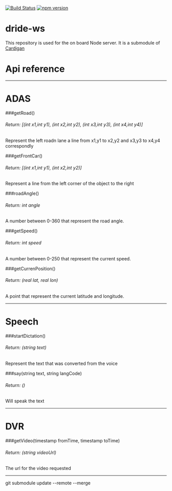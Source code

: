 [![Build Status](https://travis-ci.org/dride/dride-ws.svg?branch=master)](https://travis-ci.org/dride/dride-ws)
[![npm version](https://badge.fury.io/js/dride-ws.svg)](https://badge.fury.io/js/dride-ws)


# dride-ws

This repository is used for the on board Node server. It is a submodule of [Cardigan](https://github.com/dride/Cardigan)






# Api reference
-----
# ADAS


###getRoad()

###### Return: [(int x1,int y1), (int x2,int y2), (int x3,int y3), (int x4,int y4)] 
Represent the left roadn lane a line from x1,y1 to x2,y2 and x3,y3 to x4,y4 correspondly

###getFrontCar()

###### Return: [(int x1,int y1), (int x2,int y2)] 
Represent a line from the left corner of the object to the right

###roadAngle()

###### Return: int angle
A number between 0-360 that represent the road angle.

###getSpeed()

###### Return: int speed
A number between 0-250 that represent the current speed.

###getCurrenPosition()

###### Return: (real lat, real lon)
A point that represent the current latitude and longitude.

--- 
# Speech


###startDictation()

###### Return: (string text)
Represent the text that was converted from the voice

###say(string text, string langCode)

###### Return: ()
Will speak the text 



---
# DVR


###getVideo(timestamp fromTime, timestamp toTime)

###### Return: (string videoUrl)
The url for the video requested




---
  git submodule update --remote --merge
